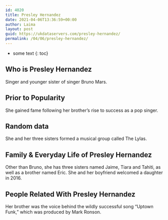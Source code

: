 ```yaml
---
id: 4020
title: Presley Hernandez
date: 2021-04-06T13:36:59+00:00
author: Laima
layout: post
guid: https://ukdataservers.com/presley-hernandez/
permalink: /04/06/presley-hernandez/
---
```


* some text
{: toc}


## Who is Presley Hernandez
                  
                  
                  
Singer and younger sister of singer Bruno Mars.
                  
              
            
              
            
                
                
                
## Prior to Popularity
                  
                  
                  
She gained fame following her brother&#8217;s rise to success as a pop singer.
                  
              
            
              
            
                
                
                
## Random data
                  
                  
                  
She and her three sisters formed a musical group called The Lylas.
                  
              
            
              
            
                
                
                
## Family & Everyday Life of Presley Hernandez
                  
                  
                  
Other than Bruno, she has three sisters named Jaime, Tiara and Tahiti, as well as a brother named Eric. She and her boyfriend welcomed a daughter in 2016.
                  
              
            
              
            
                
                
                
## People Related With Presley Hernandez
                  
                  
                  
Her brother was the voice behind the wildly successful song &#8220;Uptown Funk,&#8221; which was produced by Mark Ronson.
                  
              
            
              
            
                
              
            
              
              
            
            
              
            
          
          
          
